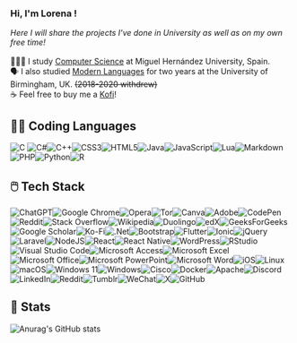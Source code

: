 ### Hi, I'm Lorena !
*Here I will share the projects I've done in University as well as on my own free time!*</br></br>
👩🏻‍💻 I study [Computer Science](https://www.umh.es/contenido/Estudios/:tit_g_192_S8/datos_es.html) at Miguel Hernández University, Spain.<br/>
🗣️ I also studied [Modern Languages](https://www.birmingham.ac.uk/undergraduate/courses/lang/modern-languages) for two years at the University of Birmingham, UK. ~~(2018-2020 withdrew)~~<br/>
☕ Feel free to buy me a [Kofi](https://ko-fi.com/marisola)!<br/>

## 🐱‍💻 Coding Languages
![C](https://img.shields.io/badge/c-%2300599C.svg?style=for-the-badge&logo=c&logoColor=white)	![C#](https://img.shields.io/badge/c%23-%23239120.svg?style=for-the-badge&logo=csharp&logoColor=white)![C++](https://img.shields.io/badge/c++-%2300599C.svg?style=for-the-badge&logo=c%2B%2B&logoColor=white)![CSS3](https://img.shields.io/badge/css3-%231572B6.svg?style=for-the-badge&logo=css3&logoColor=white)![HTML5](https://img.shields.io/badge/html5-%23E34F26.svg?style=for-the-badge&logo=html5&logoColor=white)![Java](https://img.shields.io/badge/java-%23ED8B00.svg?style=for-the-badge&logo=openjdk&logoColor=white)![JavaScript](https://img.shields.io/badge/javascript-%23323330.svg?style=for-the-badge&logo=javascript&logoColor=%23F7DF1E)![Lua](https://img.shields.io/badge/lua-%232C2D72.svg?style=for-the-badge&logo=lua&logoColor=white)![Markdown](https://img.shields.io/badge/markdown-%23000000.svg?style=for-the-badge&logo=markdown&logoColor=white)![PHP](https://img.shields.io/badge/php-%23777BB4.svg?style=for-the-badge&logo=php&logoColor=white)![Python](https://img.shields.io/badge/python-3670A0?style=for-the-badge&logo=python&logoColor=ffdd54)![R](https://img.shields.io/badge/r-%23276DC3.svg?style=for-the-badge&logo=r&logoColor=white)
## 🖱️ Tech Stack
![ChatGPT](https://img.shields.io/badge/chatGPT-74aa9c?style=for-the-badge&logo=openai&logoColor=white)![Google Chrome](https://img.shields.io/badge/Google%20Chrome-4285F4?style=for-the-badge&logo=GoogleChrome&logoColor=white)![Opera](https://img.shields.io/badge/Opera-FF1B2D?style=for-the-badge&logo=Opera&logoColor=white)![Tor](https://img.shields.io/badge/Tor-7D4698?style=for-the-badge&logo=Tor-Browser&logoColor=white)![Canva](https://img.shields.io/badge/Canva-%2300C4CC.svg?style=for-the-badge&logo=Canva&logoColor=white)![Adobe](https://img.shields.io/badge/adobe-%23FF0000.svg?style=for-the-badge&logo=adobe&logoColor=white)![CodePen](https://img.shields.io/badge/Codepen-000000?style=for-the-badge&logo=codepen&logoColor=white)![Reddit](https://img.shields.io/badge/Reddit-%23FF4500.svg?style=for-the-badge&logo=Reddit&logoColor=white)![Stack Overflow](https://img.shields.io/badge/-Stackoverflow-FE7A16?style=for-the-badge&logo=stack-overflow&logoColor=white)![Wikipedia](https://img.shields.io/badge/Wikipedia-%23000000.svg?style=for-the-badge&logo=wikipedia&logoColor=white)![Duolingo](https://img.shields.io/badge/Duolingo-%234DC730.svg?style=for-the-badge&logo=Duolingo&logoColor=white)![edX](https://img.shields.io/badge/edX-%2302262B.svg?style=for-the-badge&logo=edX&logoColor=white)![GeeksForGeeks](https://img.shields.io/badge/GeeksforGeeks-gray?style=for-the-badge&logo=geeksforgeeks&logoColor=35914c)![Google Scholar](https://img.shields.io/badge/Google%20Scholar-4285F4?style=for-the-badge&logo=google-scholar&logoColor=white)![Ko-Fi](https://img.shields.io/badge/Ko--fi-F16061?style=for-the-badge&logo=ko-fi&logoColor=white)![.Net](https://img.shields.io/badge/.NET-5C2D91?style=for-the-badge&logo=.net&logoColor=white)![Bootstrap](https://img.shields.io/badge/bootstrap-%238511FA.svg?style=for-the-badge&logo=bootstrap&logoColor=white)![Flutter](https://img.shields.io/badge/Flutter-%2302569B.svg?style=for-the-badge&logo=Flutter&logoColor=white)![Ionic](https://img.shields.io/badge/Ionic-%233880FF.svg?style=for-the-badge&logo=Ionic&logoColor=white)![jQuery](https://img.shields.io/badge/jquery-%230769AD.svg?style=for-the-badge&logo=jquery&logoColor=white)![Laravel](https://img.shields.io/badge/laravel-%23FF2D20.svg?style=for-the-badge&logo=laravel&logoColor=white)![NodeJS](https://img.shields.io/badge/node.js-6DA55F?style=for-the-badge&logo=node.js&logoColor=white)![React](https://img.shields.io/badge/react-%2320232a.svg?style=for-the-badge&logo=react&logoColor=%2361DAFB)![React Native](https://img.shields.io/badge/react_native-%2320232a.svg?style=for-the-badge&logo=react&logoColor=%2361DAFB)![WordPress](https://img.shields.io/badge/WordPress-%23117AC9.svg?style=for-the-badge&logo=WordPress&logoColor=white)![RStudio](https://img.shields.io/badge/RStudio-4285F4?style=for-the-badge&logo=rstudio&logoColor=white)![Visual Studio Code](https://img.shields.io/badge/Visual%20Studio%20Code-0078d7.svg?style=for-the-badge&logo=visual-studio-code&logoColor=white)![Microsoft Access](https://img.shields.io/badge/Microsoft_Access-A4373A?style=for-the-badge&logo=microsoft-access&logoColor=white)![Microsoft Excel](https://img.shields.io/badge/Microsoft_Excel-217346?style=for-the-badge&logo=microsoft-excel&logoColor=white)![Microsoft Office](https://img.shields.io/badge/Microsoft_Office-D83B01?style=for-the-badge&logo=microsoft-office&logoColor=white)![Microsoft PowerPoint](https://img.shields.io/badge/Microsoft_PowerPoint-B7472A?style=for-the-badge&logo=microsoft-powerpoint&logoColor=white)![Microsoft Word](https://img.shields.io/badge/Microsoft_Word-2B579A?style=for-the-badge&logo=microsoft-word&logoColor=white)![iOS](https://img.shields.io/badge/iOS-000000?style=for-the-badge&logo=ios&logoColor=white)![Linux](https://img.shields.io/badge/Linux-FCC624?style=for-the-badge&logo=linux&logoColor=black)![macOS](https://img.shields.io/badge/mac%20os-000000?style=for-the-badge&logo=macos&logoColor=F0F0F0)![Windows 11](https://img.shields.io/badge/Windows%2011-%230079d5.svg?style=for-the-badge&logo=Windows%2011&logoColor=white)![Windows](https://img.shields.io/badge/Windows-0078D6?style=for-the-badge&logo=windows&logoColor=white)![Cisco](https://img.shields.io/badge/cisco-%23049fd9.svg?style=for-the-badge&logo=cisco&logoColor=black)![Docker](https://img.shields.io/badge/docker-%230db7ed.svg?style=for-the-badge&logo=docker&logoColor=white)![Apache](https://img.shields.io/badge/apache-%23D42029.svg?style=for-the-badge&logo=apache&logoColor=white)![Discord](https://img.shields.io/badge/Discord-%235865F2.svg?style=for-the-badge&logo=discord&logoColor=white)![LinkedIn](https://img.shields.io/badge/linkedin-%230077B5.svg?style=for-the-badge&logo=linkedin&logoColor=white)![Reddit](https://img.shields.io/badge/Reddit-FF4500?style=for-the-badge&logo=reddit&logoColor=white)![Tumblr](https://img.shields.io/badge/Tumblr-%2336465D.svg?style=for-the-badge&logo=Tumblr&logoColor=white)![WeChat](https://img.shields.io/badge/WeChat-07C160?style=for-the-badge&logo=wechat&logoColor=white)![X](https://img.shields.io/badge/X-%23000000.svg?style=for-the-badge&logo=X&logoColor=white)![GitHub](https://img.shields.io/badge/github-%23121011.svg?style=for-the-badge&logo=github&logoColor=white)
## 💾 Stats
![Anurag's GitHub stats](https://github-readme-stats.vercel.app/api?username=lorenaalmoguera&show_icons=true&theme=radical)
